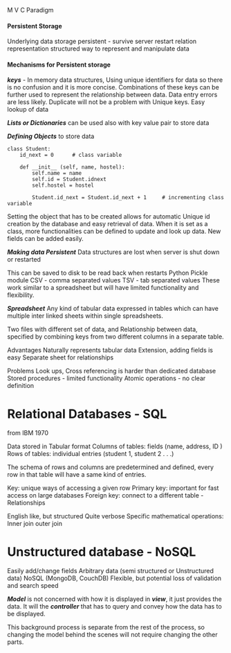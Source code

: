 M V C   Paradigm

#### Persistent Storage
Underlying data storage
	persistent - survive server restart
relation representation
structured way to represent and manipulate data


#### Mechanisms for Persistent storage

***keys*** -  In memory data structures, Using unique identifiers for data so there is no confusion and it is more concise.
Combinations of these keys can be further used to represent the relationship between data.
Data entry errors are less likely.
Duplicate will not be a problem with Unique keys.
Easy lookup of data

***Lists or Dictionaries*** can be used also with key value pair to store data

***Defining Objects***  to store data
```
class Student:
	id_next = 0      # class variable

	def __init__ (self, name, hostel):
		self.name = name
		self.id = Student.idnext
		self.hostel = hostel

		Student.id_next = Student.id_next + 1     # incrementing class variable
```
Setting the object that has to be created allows for automatic Unique id creation by the database and easy retrieval of data.
When it is set as a class, more functionalities can be defined to update and look up data.
New fields can be added easily.

***Making data Persistent***
Data structures are lost when server is shut down or restarted

This can be saved to disk to be read back when restarts
	Python Pickle module
	CSV - comma separated values
	TSV - tab separated values
These work similar to a spreadsheet but will have limited functionality and flexibility.


***Spreadsheet***
Any kind of tabular data expressed in tables which can have multiple inter linked sheets within single spreadsheets.

Two files with different set of data, and
Relationship between data, specified by combining keys from two different columns in a separate table.

Advantages
	Naturally represents tabular data
	Extension, adding fields is easy
	Separate sheet for relationships

Problems
	Look ups, Cross referencing is harder than dedicated database
	Stored procedures - limited functionality
	Atomic operations - no clear definition


# Relational Databases - SQL
from IBM 1970

Data stored in Tabular format
	Columns of tables: fields (name, address, ID )
	Rows of tables: individual entries (student 1, student 2 . . .)

The schema of rows and columns are predetermined and defined, every row in that table will have a same kind of entries.

Key: unique ways of accessing a given row
	Primary key: important for fast access on large databases
	Foreign key: connect to a different table - Relationships

English like, but structured
Quite verbose
Specific mathematical operations:
	Inner join
	outer join


# Unstructured database - NoSQL
Easily add/change fields
Arbitrary data (semi structured or Unstructured data)
NoSQL (MongoDB, CouchDB)
Flexible, but potential loss of validation and search speed





***Model*** is not concerned with how it is displayed in ***view***, it just provides the data.
It will the ***controller*** that has to query and convey how the data has to be displayed.

This background process is separate from the rest of the process, so changing the model behind the scenes will not require changing the other parts. 